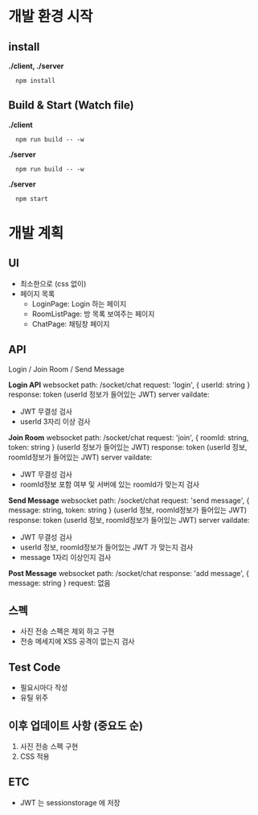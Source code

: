 # 개발 환경 시작

## install

**./client, ./server**
```shell
  npm install
```

## Build & Start (Watch file)

**./client**
```shell
  npm run build -- -w
```

**./server**
```shell
  npm run build -- -w
```

**./server**
```shell
  npm start
```

# 개발 계획

## UI
- 최소한으로 (css 없이)
- 페이지 목록
  - LoginPage: Login 하는 페이지
  - RoomListPage: 방 목록 보여주는 페이지
  - ChatPage: 채팅창 페이지

## API
Login / Join Room / Send Message

**Login API**
websocket
path: /socket/chat 
request: 'login', { userId: string }
response: token (userId 정보가 들어있는 JWT)
server vaildate: 
- JWT 무결성 검사
- userId 3자리 이상 검사

**Join Room**
websocket
path: /socket/chat 
request: 'join', { roomId: string, token: string } (userId 정보가 들어있는 JWT)
response: token (userId 정보, roomId정보가 들어있는 JWT)
server vaildate: 
- JWT 무결성 검사
- roomId정보 포함 여부 및 서버에 있는 roomId가 맞는지 검사

**Send Message**
websocket
path: /socket/chat 
request: 'send message', { message: string, token: string } (userId 정보, roomId정보가 들어있는 JWT)
response: token (userId 정보, roomId정보가 들어있는 JWT)
server vaildate: 
- JWT 무결성 검사
- userId 정보, roomId정보가 들어있는 JWT 가 맞는지 검사
- message 1자리 이상인지 검사

**Post Message**
websocket
path: /socket/chat 
response: 'add message', { message: string }
request: 없음

## 스펙
- 사진 전송 스펙은 제외 하고 구현
- 전송 메세지에 XSS 공격이 없는지 검사

## Test Code
- 필요시마다 작성
- 유틸 위주

## 이후 업데이트 사항 (중요도 순)
1. 사진 전송 스펙 구현
2. CSS 적용

## ETC
- JWT 는 sessionstorage 에 저장